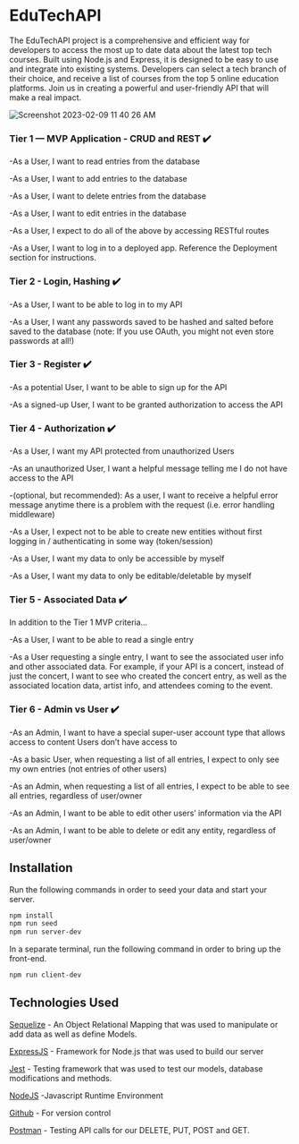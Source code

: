 # EduTechAPI


The EduTechAPI project is a comprehensive and efficient way for developers to access the most up to date data about the latest top tech courses. Built using Node.js and Express, it is designed to be easy to use and integrate into existing systems. Developers can select a tech branch of their choice, and receive a list of courses from the top 5 online education platforms. Join us in creating a powerful and user-friendly API that will make a real impact.

![Screenshot 2023-02-09 11 40 26 AM](https://user-images.githubusercontent.com/109438051/217884375-7a3e3698-49c3-4059-b244-8b6022ef1367.png)


### Tier 1 — MVP Application - CRUD and REST ✔️

-As a User, I want to read entries from the database

-As a User, I want to add entries to the database

-As a User, I want to delete entries from the database

-As a User, I want to edit entries in the database

-As a User, I expect to do all of the above by accessing RESTful routes

-As a User, I want to log in to a deployed app. Reference the Deployment section for instructions.


### Tier 2 - Login, Hashing ✔️

-As a User, I want to be able to log in to my API

-As a User, I want any passwords saved to be hashed and salted before saved to the database (note: If you use OAuth, you    might not even store passwords at all!)


### Tier 3 - Register ✔️

-As a potential User, I want to be able to sign up for the API

-As a signed-up User, I want to be granted authorization to access the API


### Tier 4 - Authorization ✔️

-As a User, I want my API protected from unauthorized Users

-As an unauthorized User, I want a helpful message telling me I do not have access to the API

-(optional, but recommended): As a user, I want to receive a helpful error message anytime there is a problem with the   request (i.e. error handling middleware)

-As a User, I expect not to be able to create new entities without first logging in / authenticating in some way (token/session)

-As a User, I want my data to only be accessible by myself

-As a User, I want my data to only be editable/deletable by myself


### Tier 5 - Associated Data ✔️

In addition to the Tier 1 MVP criteria…

-As a User, I want to be able to read a single entry

-As a User requesting a single entry, I want to see the associated user info and other associated data. For example, if your API is a concert, instead of just the concert, I want to see who created the concert entry, as well as the associated location data, artist info, and attendees coming to the event.


### Tier 6 - Admin vs User ✔️

-As an Admin, I want to have a special super-user account type that allows access to content Users don’t have access to

-As a basic User, when requesting a list of all entries, I expect to only see my own entries (not entries of other users)

-As an Admin, when requesting a list of all entries, I expect to be able to see all entries, regardless of user/owner

-As an Admin, I want to be able to edit other users’ information via the API

-As an Admin, I want to be able to delete or edit any entity, regardless of user/owner


## Installation

Run the following commands in order to seed your data and start your server.

```bash
npm install
npm run seed
npm run server-dev
```

In a separate terminal, run the following command in order to bring up the front-end.

```bash
npm run client-dev
```

## Technologies Used

[Sequelize](https://sequelize.org/) - An Object Relational Mapping that was used to manipulate or add data as well as define Models.

[ExpressJS](https://expressjs.com/) - Framework for Node.js that was used to build our server

[Jest](https://jestjs.io/) - Testing framework that was used to test our models, database modifications and methods.

[NodeJS](https://nodejs.org/en/) -Javascript Runtime Environment

[Github](https://github.com/) - For version control

[Postman](https://www.postman.com/) - Testing API calls for our DELETE, PUT, POST and GET.

